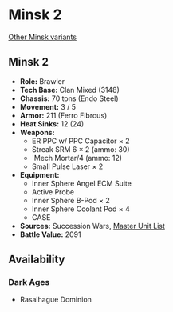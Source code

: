 # Minsk 2

[Other Minsk variants](../minsk.md)

## Minsk 2
- **Role:** Brawler
- **Tech Base:** Clan Mixed (3148)
- **Chassis:** 70 tons (Endo Steel)
- **Movement:** 3 / 5
- **Armor:** 211 (Ferro Fibrous)
- **Heat Sinks:** 12 (24)
- **Weapons:**
  - ER PPC w/ PPC Capacitor × 2
  - Streak SRM 6 × 2 (ammo: 30)
  - 'Mech Mortar/4 (ammo: 12)
  - Small Pulse Laser × 2
- **Equipment:**
  - Inner Sphere Angel ECM Suite
  - Active Probe
  - Inner Sphere B-Pod × 2
  - Inner Sphere Coolant Pod × 4
  - CASE
- **Sources:** Succession Wars, [Master Unit List](http://masterunitlist.info/Unit/Details/7641/minsk-2)
- **Battle Value:** 2091

## Availability

### Dark Ages
- Rasalhague Dominion

